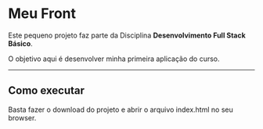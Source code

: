# Meu Front

Este pequeno projeto faz parte da Disciplina **Desenvolvimento Full Stack Básico**.

O objetivo aqui é desenvolver minha primeira aplicação do curso.

---
## Como executar

Basta fazer o download do projeto e abrir o arquivo index.html no seu browser.
